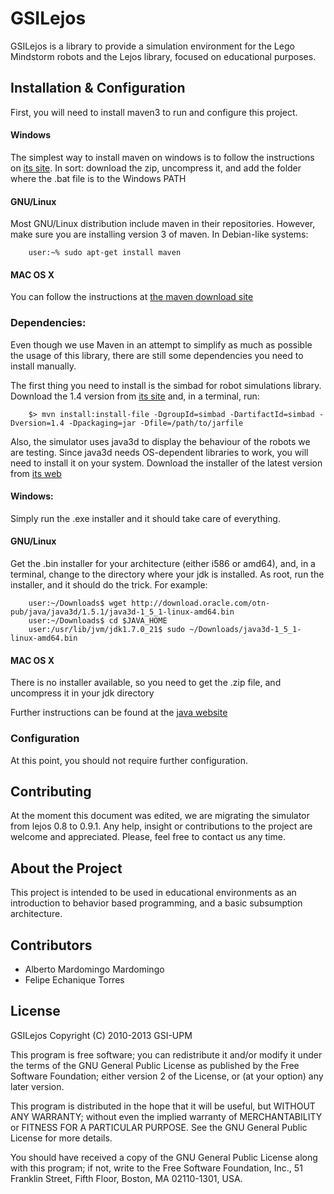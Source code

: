 
GSILejos
====================

GSILejos is a library to provide a simulation environment for the Lego Mindstorm
robots and the Lejos library, focused on educational purposes.


Installation & Configuration
----------------------------

First, you will need to install maven3 to run and configure this project.

#### Windows

The simplest way to install maven on windows is to follow the instructions on [its
site](http://maven.apache.org/guides/getting-started/windows-prerequisites.html).
In sort: download the zip, uncompress it, and add the folder where the .bat file
is to the Windows PATH

#### GNU/Linux

Most GNU/Linux distribution include maven in their repositories. However, make sure
you are installing version 3 of maven. In Debian-like systems:

        user:~% sudo apt-get install maven
        
#### MAC OS X

You can follow the instructions at [the maven download site](http://maven.apache.org/download.cgi)

### Dependencies:


Even though we use Maven in an attempt to simplify as much as possible the usage
of this library, there are still some dependencies you need to install manually.

The first thing you need to install is the simbad for robot simulations library.
Download the 1.4 version from [its site](http://simbad.sourceforge.net/) and, in
a terminal, run:

        $> mvn install:install-file -DgroupId=simbad -DartifactId=simbad -Dversion=1.4 -Dpackaging=jar -Dfile=/path/to/jarfile    

Also, the simulator uses java3d to display the behaviour of the robots we are testing.
Since java3d needs OS-dependent libraries to work, you will need to install it
on your system. Download the installer of the latest version from [its web](http://www.oracle.com/technetwork/java/javase/tech/index-jsp-138252.html)

#### Windows: 

Simply run the .exe installer and it should take care of everything.

#### GNU/Linux

Get the .bin installer for your architecture (either i586 or amd64), and, in a
terminal, change to the directory where your jdk is installed. As root, run the
installer, and it should do the trick. For example:
   
        user:~/Downloads$ wget http://download.oracle.com/otn-pub/java/java3d/1.5.1/java3d-1_5_1-linux-amd64.bin
        user:~/Downloads$ cd $JAVA_HOME
        user:/usr/lib/jvm/jdk1.7.0_21$ sudo ~/Downloads/java3d-1_5_1-linux-amd64.bin
   

#### MAC OS X

There is no installer available, so you need to get the .zip file, and uncompress
it in your jdk directory


Further instructions can be found at the [java website](http://download.java.net/media/java3d/builds/release/1.5.1/README-download.html)

### Configuration

At this point, you should not require further configuration.

Contributing
------------

At the moment this document was edited, we are migrating the simulator from lejos
0.8 to 0.9.1. Any help, insight or contributions to the project are welcome and
 appreciated. Please, feel free to contact us any time.


About the Project
-----------------

This project is intended to be used in educational environments as an introduction
to behavior based programming, and a basic subsumption architecture.


Contributors
----------------

* Alberto Mardomingo Mardomingo
* Felipe Echanique Torres


License
-------
GSILejos
Copyright (C) 2010-2013  GSI-UPM

This program is free software; you can redistribute it and/or
modify it under the terms of the GNU General Public License
as published by the Free Software Foundation; either version 2
of the License, or (at your option) any later version.

This program is distributed in the hope that it will be useful,
but WITHOUT ANY WARRANTY; without even the implied warranty of
MERCHANTABILITY or FITNESS FOR A PARTICULAR PURPOSE.  See the
GNU General Public License for more details.

You should have received a copy of the GNU General Public License
along with this program; if not, write to the Free Software
Foundation, Inc., 51 Franklin Street, Fifth Floor, Boston, MA  02110-1301, USA.
